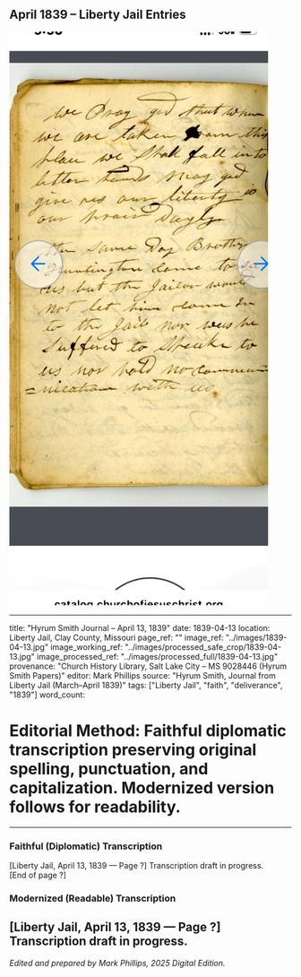 ## April 1839 – Liberty Jail Entries

![Manuscript page thumbnail](../images/1839-04-13.jpg)

---
title: "Hyrum Smith Journal – April 13, 1839"
date: 1839-04-13
location: Liberty Jail, Clay County, Missouri
page_ref: ""
image_ref: "../images/1839-04-13.jpg"
image_working_ref: "../images/processed_safe_crop/1839-04-13.jpg"
image_processed_ref: "../images/processed_full/1839-04-13.jpg"
provenance: "Church History Library, Salt Lake City – MS 9028446 (Hyrum Smith Papers)"
editor: Mark Phillips
source: "Hyrum Smith, Journal from Liberty Jail (March–April 1839)"
tags: ["Liberty Jail", "faith", "deliverance", "1839"]
word_count:
# Editorial Method: Faithful diplomatic transcription preserving original spelling, punctuation, and capitalization. Modernized version follows for readability.
---

### Faithful (Diplomatic) Transcription
[Liberty Jail, April 13, 1839 — Page ?]
Transcription draft in progress.  
[End of page ?]

### Modernized (Readable) Transcription
[Liberty Jail, April 13, 1839 — Page ?]  
Transcription draft in progress.
---
*Edited and prepared by Mark Phillips, 2025 Digital Edition.*
